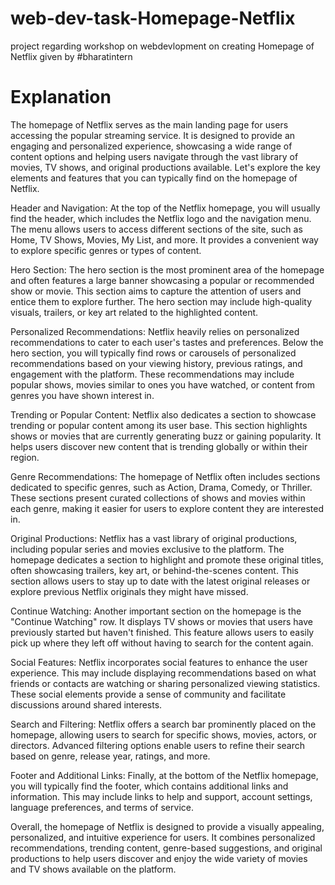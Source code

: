 # web-dev-task-Homepage-Netflix
project regarding workshop on webdevlopment on creating Homepage of Netflix given by #bharatintern
# Explanation
The homepage of Netflix serves as the main landing page for users accessing the popular streaming service. It is designed to provide an engaging and personalized experience, showcasing a wide range of content options and helping users navigate through the vast library of movies, TV shows, and original productions available. Let's explore the key elements and features that you can typically find on the homepage of Netflix.

Header and Navigation:
At the top of the Netflix homepage, you will usually find the header, which includes the Netflix logo and the navigation menu. The menu allows users to access different sections of the site, such as Home, TV Shows, Movies, My List, and more. It provides a convenient way to explore specific genres or types of content.

Hero Section:
The hero section is the most prominent area of the homepage and often features a large banner showcasing a popular or recommended show or movie. This section aims to capture the attention of users and entice them to explore further. The hero section may include high-quality visuals, trailers, or key art related to the highlighted content.

Personalized Recommendations:
Netflix heavily relies on personalized recommendations to cater to each user's tastes and preferences. Below the hero section, you will typically find rows or carousels of personalized recommendations based on your viewing history, previous ratings, and engagement with the platform. These recommendations may include popular shows, movies similar to ones you have watched, or content from genres you have shown interest in.

Trending or Popular Content:
Netflix also dedicates a section to showcase trending or popular content among its user base. This section highlights shows or movies that are currently generating buzz or gaining popularity. It helps users discover new content that is trending globally or within their region.

Genre Recommendations:
The homepage of Netflix often includes sections dedicated to specific genres, such as Action, Drama, Comedy, or Thriller. These sections present curated collections of shows and movies within each genre, making it easier for users to explore content they are interested in.

Original Productions:
Netflix has a vast library of original productions, including popular series and movies exclusive to the platform. The homepage dedicates a section to highlight and promote these original titles, often showcasing trailers, key art, or behind-the-scenes content. This section allows users to stay up to date with the latest original releases or explore previous Netflix originals they might have missed.

Continue Watching:
Another important section on the homepage is the "Continue Watching" row. It displays TV shows or movies that users have previously started but haven't finished. This feature allows users to easily pick up where they left off without having to search for the content again.

Social Features:
Netflix incorporates social features to enhance the user experience. This may include displaying recommendations based on what friends or contacts are watching or sharing personalized viewing statistics. These social elements provide a sense of community and facilitate discussions around shared interests.

Search and Filtering:
Netflix offers a search bar prominently placed on the homepage, allowing users to search for specific shows, movies, actors, or directors. Advanced filtering options enable users to refine their search based on genre, release year, ratings, and more.

Footer and Additional Links:
Finally, at the bottom of the Netflix homepage, you will typically find the footer, which contains additional links and information. This may include links to help and support, account settings, language preferences, and terms of service.

Overall, the homepage of Netflix is designed to provide a visually appealing, personalized, and intuitive experience for users. It combines personalized recommendations, trending content, genre-based suggestions, and original productions to help users discover and enjoy the wide variety of movies and TV shows available on the platform.







